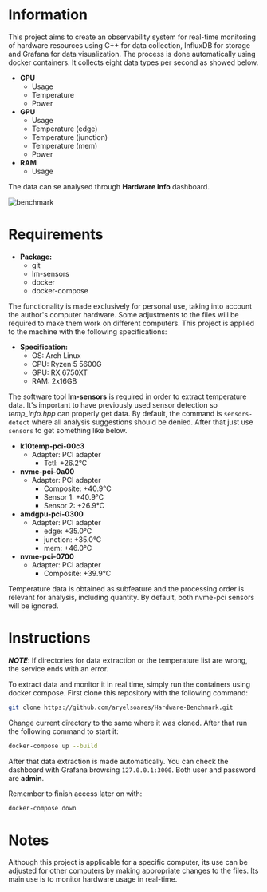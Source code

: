 # Information

This project aims to create an observability system for real-time monitoring of hardware resources using C++ for data collection, InfluxDB for storage and Grafana for data visualization. The process is done automatically using docker containers. It collects eight data types per second as showed below.

- **CPU**
  - Usage
  - Temperature
  - Power
- **GPU**
  - Usage
  - Temperature (edge)
  - Temperature (junction)
  - Temperature (mem)
  - Power
- **RAM**
  - Usage

The data can se analysed through **Hardware Info** dashboard.

![benchmark](https://github.com/user-attachments/assets/b87a0a71-5c33-41d5-acc4-c05039f89ff5)

# Requirements

- **Package:**
  - git
  - lm-sensors
  - docker
  - docker-compose

The functionality is made exclusively for personal use, taking into account the author's computer hardware. Some adjustments to the files will be required to make them work on different computers. This project is applied to the machine with the following specifications:

- **Specification:**
  - OS: Arch Linux
  - CPU: Ryzen 5 5600G
  - GPU: RX 6750XT
  - RAM: 2x16GB

The software tool **lm-sensors** is required in order to extract temperature data. It's important to have previously used sensor detection so *temp_info.hpp* can properly get data. By default, the command is ```sensors-detect``` where all analysis suggestions should be denied. After that just use ```sensors``` to get something like below.

- **k10temp-pci-00c3**
  - Adapter: PCI adapter
    - Tctl:         +26.2°C
- **nvme-pci-0a00**
  - Adapter: PCI adapter
    - Composite:    +40.9°C
    - Sensor 1:     +40.9°C
    - Sensor 2:     +26.9°C
- **amdgpu-pci-0300**
  - Adapter: PCI adapter
    - edge:         +35.0°C
    - junction:     +35.0°C
    - mem:          +46.0°C
- **nvme-pci-0700**
  - Adapter: PCI adapter
    - Composite:    +39.9°C

Temperature data is obtained as subfeature and the processing order is relevant for analysis, including quantity. By default, both nvme-pci sensors will be ignored.

# Instructions

_**NOTE**_: If directories for data extraction or the temperature list are wrong, the service ends with an error.

To extract data and monitor it in real time, simply run the containers using docker compose. First clone this repository with the following command:

```bash
git clone https://github.com/aryelsoares/Hardware-Benchmark.git
```

Change current directory to the same where it was cloned. After that run the following 
command to start it:

```bash
docker-compose up --build
```

After that data extraction is made automatically. You can check the dashboard with Grafana 
browsing ```127.0.0.1:3000```. Both user and 
password are **admin**.

Remember to finish access later on with:

```bash
docker-compose down
```

# Notes

Although this project is applicable for a specific computer, its use can be adjusted for other computers by making appropriate changes to the files. Its main use is to monitor hardware usage in real-time.